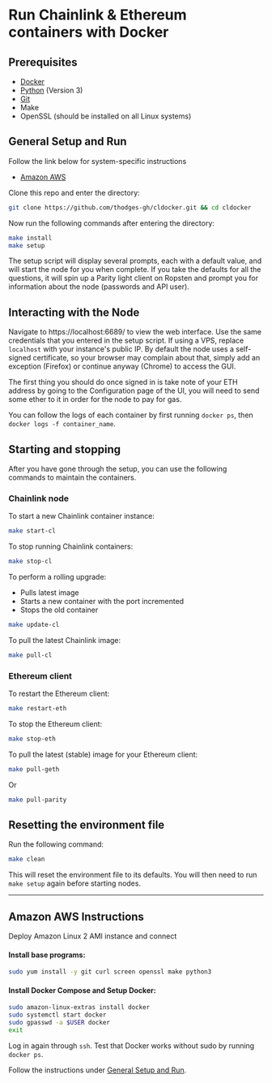 # Run Chainlink & Ethereum containers with Docker

## Prerequisites

- [Docker](https://docs.docker.com/install/#supported-platforms)
- [Python](https://www.python.org/downloads/) (Version 3)
- [Git](https://git-scm.com/downloads)
- Make
- OpenSSL (should be installed on all Linux systems)

## General Setup and Run

Follow the link below for system-specific instructions
- [Amazon AWS](#amazon-aws-instructions)

Clone this repo and enter the directory:

```bash
git clone https://github.com/thodges-gh/cldocker.git && cd cldocker
```

Now run the following commands after entering the directory:

```bash
make install
make setup
```

The setup script will display several prompts, each with a default value, and will start the node for you when complete. If you take the defaults for all the questions, it will spin up a Parity light client on Ropsten and prompt you for information about the node (passwords and API user).

## Interacting with the Node

Navigate to https://localhost:6689/ to view the web interface. Use the same credentials that you entered in the setup script. If using a VPS, replace `localhost` with your instance's public IP. By default the node uses a self-signed certificate, so your browser may complain about that, simply add an exception (Firefox) or continue anyway (Chrome) to access the GUI.

The first thing you should do once signed in is take note of your ETH address by going to the Configuration page of the UI, you will need to send some ether to it in order for the node to pay for gas.

You can follow the logs of each container by first running `docker ps`, then `docker logs -f container_name`.

## Starting and stopping

After you have gone through the setup, you can use the following commands to maintain the containers.

### Chainlink node

To start a new Chainlink container instance:

```bash
make start-cl
```

To stop running Chainlink containers:

```bash
make stop-cl
```

To perform a rolling upgrade:
- Pulls latest image
- Starts a new container with the port incremented
- Stops the old container

```bash
make update-cl
```

To pull the latest Chainlink image:

```bash
make pull-cl
```

### Ethereum client

To restart the Ethereum client:

```bash
make restart-eth
```

To stop the Ethereum client:

```bash
make stop-eth
```

To pull the latest (stable) image for your Ethereum client:

```bash
make pull-geth
```

Or

```bash
make pull-parity
```

## Resetting the environment file

Run the following command:

```bash
make clean
```

This will reset the environment file to its defaults. You will then need to run `make setup` again before starting nodes.

---

## Amazon AWS Instructions

Deploy Amazon Linux 2 AMI instance and connect

#### Install base programs:

```bash
sudo yum install -y git curl screen openssl make python3
```

#### Install Docker Compose and Setup Docker:

```bash
sudo amazon-linux-extras install docker
sudo systemctl start docker
sudo gpasswd -a $USER docker
exit
```

Log in again through `ssh`. Test that Docker works without sudo by running `docker ps`.

Follow the instructions under [General Setup and Run](#general-setup-and-run).
